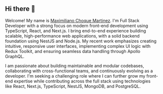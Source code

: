 ## Hi there 👋


Welcome! My name is [Maximiliano Choque Martinez](https://www.linkedin.com/in/maximiliano-choque-martinez/). I'm Full Stack Developer with a strong focus on modern front-end development using TypeScript, React, and Next.js. I bring end-to-end experience building scalable, high-performance web applications, with a solid backend foundation using NestJS and Node.js. My recent work emphasizes creating intuitive, responsive user interfaces, implementing complex UI logic with Redux Toolkit, and ensuring seamless data handling through Apollo GraphQL.

I am passionate about building maintainable and modular codebases, collaborating with cross-functional teams, and continuously evolving as a developer. I'm seeking a challenging role where I can further grow my front-end expertise while contributing across the full stack using technologies like React, Next.js, TypeScript, NestJS, MongoDB, and PostgreSQL.
<!--
**max6811/max6811** is a ✨ _special_ ✨ repository because its `README.md` (this file) appears on your GitHub profile.

Here are some ideas to get you started:

- 🔭 I’m currently working on ...
- 🌱 I’m currently learning ...
- 👯 I’m looking to collaborate on ...
- 🤔 I’m looking for help with ...
- 💬 Ask me about ...
- 📫 How to reach me: ...
- 😄 Pronouns: ...
- ⚡ Fun fact: ...
-->
